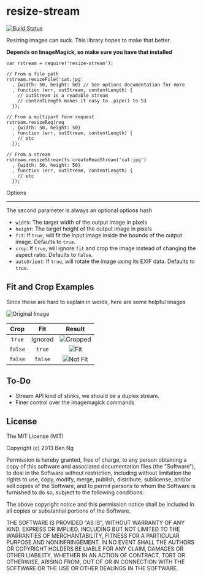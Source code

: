 resize-stream
=============

[![Build Status](https://travis-ci.org/ben-ng/resize-stream.png?branch=master)](https://travis-ci.org/ben-ng/resize-stream)

Resizing images can suck. This library hopes to make that better.

**Depends on ImageMagick, so make sure you have that installed**

```
var rstream = require('resize-stream');

// From a file path
rstream.resizeFile('cat.jpg'
  , {width: 50, height: 50} // See options documentation for more
  , function (err, outStream, contentLength) {
    // outStream is a readable stream
    // contentLength makes it easy to .pipe() to S3
  });

// From a multipart form request
rstream.resizeReq(req
  , {width: 50, height: 50}
  , function (err, outStream, contentLength) {
    // etc
  });

// From a stream
rstream.resizeStream(fs.createReadStream('cat.jpg')
  , {width: 50, height: 50}
  , function (err, outStream, contentLength) {
    // etc
  });
```

Options
_______

The second parameter is always an optional options hash

 * `width`: The target width of the output image in pixels
 * `height`: The target height of the output image in pixels
 * `fit`: If `true`, will fit the input image inside the bounds of the output image. Defaults to `true`.
 * `crop`: If `true`, will ignore `fit` and crop the image instead of changing the aspect ratio. Defaults to `false`.
 * `autoOrient`: If `true`, will rotate the image using its EXIF data. Defaults to `true`.

Fit and Crop Examples
---------------------

Since these are hard to explain in words, here are some helpful images

![Original Image](https://raw.github.com/ben-ng/resize-stream/master/tests/fixtures/kitten.jpg "Original Image")

| Crop  | Fit   | Result                                                                                                                     |
|:-----:|:-----:|:--------------------------------------------------------------------------------------------------------------------------:|
|`true` |Ignored|![Cropped](https://raw.github.com/ben-ng/resize-stream/master/tests/fixtures/expected/kitten.crop.jpg "Cropped Image")      |
|`false`|`true` |![Fit](https://raw.github.com/ben-ng/resize-stream/master/tests/fixtures/expected/kitten.nocrop.fit.jpg "Fit Image")        |
|`false`|`false`|![Not Fit](https://raw.github.com/ben-ng/resize-stream/master/tests/fixtures/expected/kitten.nocrop.nofit.jpg "No Fit Image")|

To-Do
-----
 * Stream API kind of stinks, we should be a duplex stream.
 * Finer control over the imagemagick commands

License
-------
The MIT License (MIT)

Copyright (c) 2013 Ben Ng

Permission is hereby granted, free of charge, to any person obtaining a copy
of this software and associated documentation files (the "Software"), to deal
in the Software without restriction, including without limitation the rights
to use, copy, modify, merge, publish, distribute, sublicense, and/or sell
copies of the Software, and to permit persons to whom the Software is
furnished to do so, subject to the following conditions:

The above copyright notice and this permission notice shall be included in
all copies or substantial portions of the Software.

THE SOFTWARE IS PROVIDED "AS IS", WITHOUT WARRANTY OF ANY KIND, EXPRESS OR
IMPLIED, INCLUDING BUT NOT LIMITED TO THE WARRANTIES OF MERCHANTABILITY,
FITNESS FOR A PARTICULAR PURPOSE AND NONINFRINGEMENT. IN NO EVENT SHALL THE
AUTHORS OR COPYRIGHT HOLDERS BE LIABLE FOR ANY CLAIM, DAMAGES OR OTHER
LIABILITY, WHETHER IN AN ACTION OF CONTRACT, TORT OR OTHERWISE, ARISING FROM,
OUT OF OR IN CONNECTION WITH THE SOFTWARE OR THE USE OR OTHER DEALINGS IN
THE SOFTWARE.
